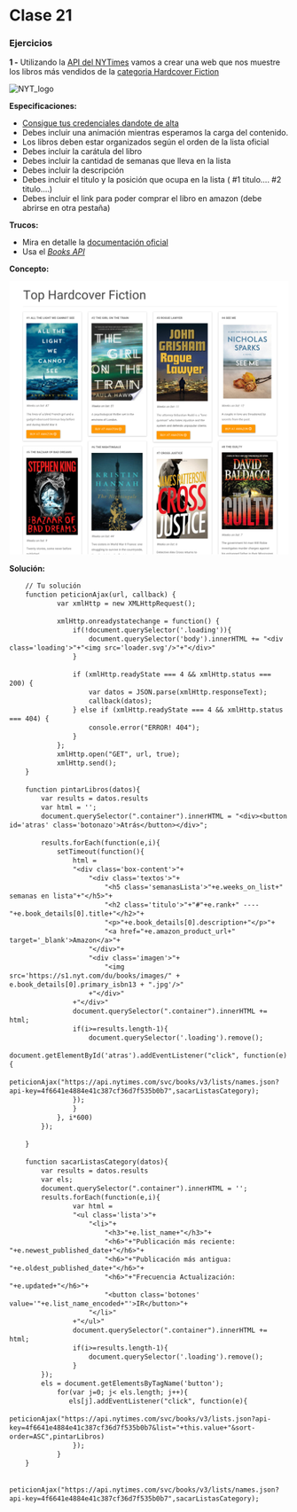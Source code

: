 # Clase 21

### Ejercicios

**1 -** Utilizando la [API del NYTimes](http://developer.nytimes.com/docs) vamos a crear una web que nos muestre los libros más vendidos de la [categoria Hardcover Fiction](http://www.nytimes.com/best-sellers-books/2016-01-17/hardcover-fiction/list.html)

![NYT_logo](http://cdn1.theodysseyonline.com/files/2015/11/24/635839344246506130415536034_NYTimes-banner.jpg)

**Especificaciones:**
- [Consigue tus credenciales dandote de alta](https://myaccount.nytimes.com/auth/login?URI=http:/developer.nytimes.com/login/external)
- Debes incluir una animación mientras esperamos la carga del contenido.
- Los libros deben estar organizados según el orden de la lista oficial
- Debes incluir la carátula del libro
- Debes incluir la cantidad de semanas que lleva en la lista
- Debes incluir la descripción
- Debes incluir el titulo y la posición que ocupa en la lista ( #1 titulo.... #2 titulo....)
- Debes incluir el link para poder comprar el libro en amazon (debe abrirse en otra pestaña)

**Trucos:**
- Mira en detalle la [documentación oficial](http://developer.nytimes.com/docs)
- Usa el *[Books API](http://developer.nytimes.com/docs/books_api/)*

**Concepto:**

![NYTimes.png](../OTROS/NYTimes.png)

**Solución:**

```
    // Tu solución
    function peticionAjax(url, callback) {
            var xmlHttp = new XMLHttpRequest();
            
            xmlHttp.onreadystatechange = function() {
                if(!document.querySelector('.loading')){
                    document.querySelector('body').innerHTML += "<div class='loading'>"+"<img src='loader.svg'/>"+"</div>"
                }
    
                if (xmlHttp.readyState === 4 && xmlHttp.status === 200) {
                    var datos = JSON.parse(xmlHttp.responseText);
                    callback(datos);
                } else if (xmlHttp.readyState === 4 && xmlHttp.status === 404) {
                    console.error("ERROR! 404");
                }
            };
            xmlHttp.open("GET", url, true);
            xmlHttp.send();
    }
    
    function pintarLibros(datos){
        var results = datos.results
        var html = '';
        document.querySelector(".container").innerHTML = "<div><button id='atras' class='botonazo'>Atrás</button></div>";
        
        results.forEach(function(e,i){
            setTimeout(function(){
                html = 
                "<div class='box-content'>"+
                    "<div class='textos'>"+
                        "<h5 class='semanasLista'>"+e.weeks_on_list+" semanas en lista"+"</h5>"+
                        "<h2 class='titulo'>"+"#"+e.rank+" ---- "+e.book_details[0].title+"</h2>"+
                        "<p>"+e.book_details[0].description+"</p>"+
                        "<a href="+e.amazon_product_url+" target='_blank'>Amazon</a>"+
                    "</div>"+
                    "<div class='imagen'>"+
                        "<img src='https://s1.nyt.com/du/books/images/" + e.book_details[0].primary_isbn13 + ".jpg'/>"
                    +"</div>"
                +"</div>"
                document.querySelector(".container").innerHTML += html;
                if(i>=results.length-1){
                    document.querySelector('.loading').remove();
                    document.getElementById('atras').addEventListener("click", function(e){
                    peticionAjax("https://api.nytimes.com/svc/books/v3/lists/names.json?api-key=4f6641e4884e41c387cf36d7f535b0b7",sacarListasCategory);
                });
                }
            }, i*600)
        });
        
    }
    
    function sacarListasCategory(datos){
        var results = datos.results
        var els;
        document.querySelector(".container").innerHTML = '';
        results.forEach(function(e,i){
                var html = 
                "<ul class='lista'>"+
                    "<li>"+
                        "<h3>"+e.list_name+"</h3>"+
                        "<h6>"+"Publicación más reciente: "+e.newest_published_date+"</h6>"+
                        "<h6>"+"Publicación más antigua: "+e.oldest_published_date+"</h6>"+
                        "<h6>"+"Frecuencia Actualización: "+e.updated+"</h6>"+
                        "<button class='botones' value='"+e.list_name_encoded+"'>IR</button>"+
                    "</li>"
                +"</ul>"
                document.querySelector(".container").innerHTML += html;
                if(i>=results.length-1){
                    document.querySelector('.loading').remove();
                }
        });
        els = document.getElementsByTagName('button');
            for(var j=0; j< els.length; j++){
               els[j].addEventListener("click", function(e){
                    peticionAjax("https://api.nytimes.com/svc/books/v3/lists.json?api-key=4f6641e4884e41c387cf36d7f535b0b7&list="+this.value+"&sort-order=ASC",pintarLibros)
                }); 
            }
    }
    
    peticionAjax("https://api.nytimes.com/svc/books/v3/lists/names.json?api-key=4f6641e4884e41c387cf36d7f535b0b7",sacarListasCategory);
    
    
    
```